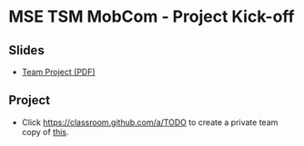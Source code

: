 # MSE TSM MobCom - Project Kick-off
## Slides
* [Team Project (PDF)](http://www.tamberg.org/mse/2020/hs/TSM_MobCom_TeamProject.pdf)

## Project
* Click https://classroom.github.com/a/TODO to create a private team copy of [this](../../../../mse-tsm-mobcom-project/blob/master/README.md).
